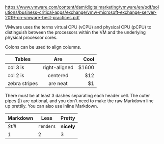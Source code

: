 https://www.vmware.com/content/dam/digitalmarketing/vmware/en/pdf/solutions/business-critical-apps/exchange/vmw-microsoft-exchange-server-2019-on-vmware-best-practices.pdf

VMware uses the terms virtual CPU (vCPU) and physical CPU (pCPU) to distinguish between the processors within the VM and the underlying physical processor cores.

Colons can be used to align columns.

| Tables        | Are           | Cool  |
| ------------- |:-------------:| -----:|
| col 3 is      | right-aligned | $1600 |
| col 2 is      | centered      |   $12 |
| zebra stripes | are neat      |    $1 |

There must be at least 3 dashes separating each header cell.
The outer pipes (|) are optional, and you don't need to make the 
raw Markdown line up prettily. You can also use inline Markdown.

Markdown | Less | Pretty
--- | --- | ---
*Still* | `renders` | **nicely**
1 | 2 | 3
